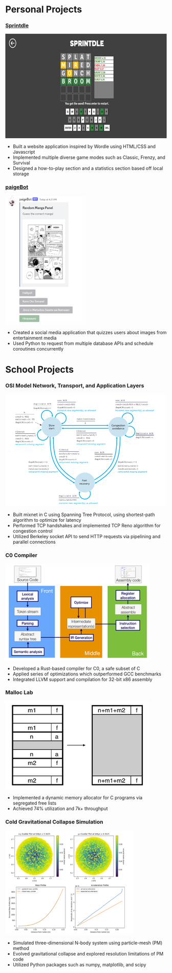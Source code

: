 Personal Projects
=================

### [Sprintdle](https://sprintdle.pages.dev/)

<img src="/images/sprintdle_graphic.jpg" alt="Round of Sprintdle" width="670" height="325">

* Built a website application inspired by Wordle using HTML/CSS and Javascript
* Implemented multiple diverse game modes such as Classic, Frenzy, and Survival
* Designed a how-to-play section and a statistics section based off local
  storage

### [paigeBot](https://github.com/snah0902/paige-bot)

<img src="/images/paigeBot_round_graphic.jpg" alt="Example round of paigeBot"
  width="250" height="400">

* Created a social media application that quizzes users about images from
  entertainment media
* Used Python to request from multiple database APIs and schedule coroutines
  concurrently

School Projects
===============

### OSI Model Network, Transport, and Application Layers

<img src="images/TCP_reno.png" alt="TCP reno" width="500" height="350">

* Built mixnet in C using Spanning Tree Protocol, using shortest-path algorithm
  to optimize for latency
* Performed TCP handshakes and implemented TCP Reno algorithm for congestion
  control
* Utilized Berkeley socket API to send HTTP requests via pipelining and parallel
  connections

### C0 Compiler

<img src="images/compiler_phases.png" alt="Compiler phases" width="450" height="300">

* Developed a Rust-based compiler for C0, a safe subset of C
* Applied series of optimizations which outperformed GCC benchmarks
* Integrated LLVM support and compilation for 32-bit x86 assembly

### Malloc Lab

<img src="images/malloc_graphic.jpg" alt="Coalescing malloc graphic" width="450" height="275">

* Implemented a dynamic memory allocator for C programs via segregated free
  lists
* Achieved 74% utilization and 7k+ throughput

### Cold Gravitational Collapse Simulation

<img src="images/simulation_graph.jpg" alt="Time step of cold gravitional collapse" width="400" height="325">

* Simulated three-dimensional N-body system using particle-mesh (PM) method
* Evolved gravitational collapse and explored resolution limitations of PM code
* Utilized Python packages such as numpy, matplotlib, and scipy
